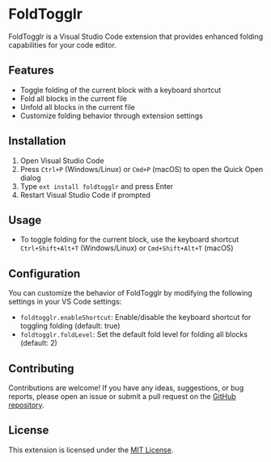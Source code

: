 # FoldTogglr

FoldTogglr is a Visual Studio Code extension that provides enhanced folding capabilities for your code editor.

## Features

- Toggle folding of the current block with a keyboard shortcut
- Fold all blocks in the current file
- Unfold all blocks in the current file
- Customize folding behavior through extension settings

## Installation

1. Open Visual Studio Code
2. Press `Ctrl+P` (Windows/Linux) or `Cmd+P` (macOS) to open the Quick Open dialog
3. Type `ext install foldtogglr` and press Enter
4. Restart Visual Studio Code if prompted

## Usage

- To toggle folding for the current block, use the keyboard shortcut `Ctrl+Shift+Alt+T` (Windows/Linux) or
  `Cmd+Shift+Alt+T` (macOS)

## Configuration

You can customize the behavior of FoldTogglr by modifying the following settings in your VS Code settings:

- `foldtogglr.enableShortcut`: Enable/disable the keyboard shortcut for toggling folding (default: true)
- `foldtogglr.foldLevel`: Set the default fold level for folding all blocks (default: 2)

## Contributing

Contributions are welcome! If you have any ideas, suggestions, or bug reports, please open an issue or submit a pull
request on the [GitHub repository](https://github.com/AndreasHnida/foldtogglr).

## License

This extension is licensed under the [MIT License](LICENSE).
